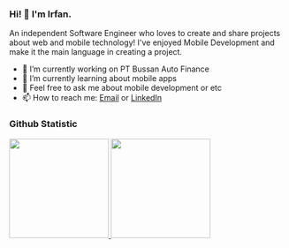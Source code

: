 ### Hi! 👋 I'm Irfan.

An independent Software Engineer who loves to create and share projects about web and mobile technology! I've enjoyed Mobile Development and make it the main language in creating a project.

- 🔭 I’m currently working on PT Bussan Auto Finance
- 🌱 I’m currently learning about mobile apps
- 💬 Feel free to ask me about mobile development or etc
- 📫 How to reach me: <a href="irfnawi@gmail.com">Email</a> or <a href="https://linkedin.com/in/irfannawawi/">LinkedIn</a>
  
### Github Statistic
<p align="left">
<a href="https://github.com/irfannawawi">
  <img height="180em" src="https://github-readme-stats-eight-theta.vercel.app/api?username=irfannawawi&show_icons=true&theme=algolia&include_all_commits=true&count_private=true"/>
  <img height="180em" src="https://github-readme-stats-eight-theta.vercel.app/api/top-langs/?username=irfannawawi&layout=compact&langs_count=8&theme=algolia"/>
</a>
</p>
